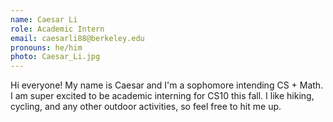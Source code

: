 ```yaml
---
name: Caesar Li
role: Academic Intern
email: caesarli88@berkeley.edu
pronouns: he/him
photo: Caesar_Li.jpg
---
```

Hi everyone! My name is Caesar and I'm a sophomore intending CS + Math. I am super excited to be academic interning for CS10 this fall. I like hiking, cycling, and any other outdoor activities, so feel free to hit me up.
